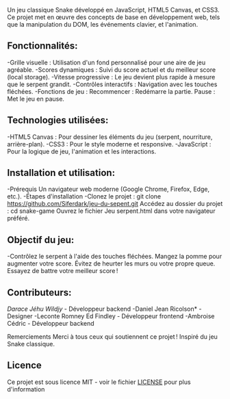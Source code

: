 Un jeu classique Snake développé en JavaScript, HTML5 Canvas, et CSS3. Ce projet met en œuvre des concepts de base en développement web, tels que la manipulation du DOM, les événements clavier, et l'animation.

## Fonctionnalités:
-Grille visuelle : Utilisation d'un fond personnalisé pour une aire de jeu agréable. 
-Scores dynamiques : Suivi du score actuel et du meilleur score (local storage). 
-Vitesse progressive : Le jeu devient plus rapide à mesure que le serpent grandit. 
-Contrôles interactifs : Navigation avec les touches fléchées. 
-Fonctions de jeu : Recommencer : Redémarre la partie. Pause : Met le jeu en pause. 

## Technologies utilisées:
-HTML5 Canvas : Pour dessiner les éléments du jeu (serpent, nourriture, arrière-plan). 
-CSS3 : Pour le style moderne et responsive. 
-JavaScript : Pour la logique de jeu, l'animation et les interactions. 

## Installation et utilisation:
-Prérequis Un navigateur web moderne (Google Chrome, Firefox, Edge, etc.). 
-Étapes d'installation 
-Clonez le projet : git clone https://github.com/Siferdark/jeu-du-sepent.git 
Accédez au dossier du projet : cd snake-game Ouvrez le fichier Jeu serpent.html dans votre navigateur préféré. 

## Objectif du jeu:
-Contrôlez le serpent à l'aide des touches fléchées. 
Mangez la pomme pour augmenter votre score. Évitez de heurter les murs ou votre propre queue. Essayez de battre votre meilleur score !

## Contributeurs:
*Darace Jéhu Wildjy* 		    - Développeur backend
-Daniel Jean Ricolson*		  -  Designer
-Leconte Romney Ed Findley	- Développeur frontend
-Ambroise Cédric 		        - Développeur backend

Remerciements
Merci à tous ceux qui soutiennent ce projet ! Inspiré du jeu Snake classique. 

## Licence
Ce projet est sous licence MIT - voir le fichier [LICENSE](LICENSE) pour plus d'information
